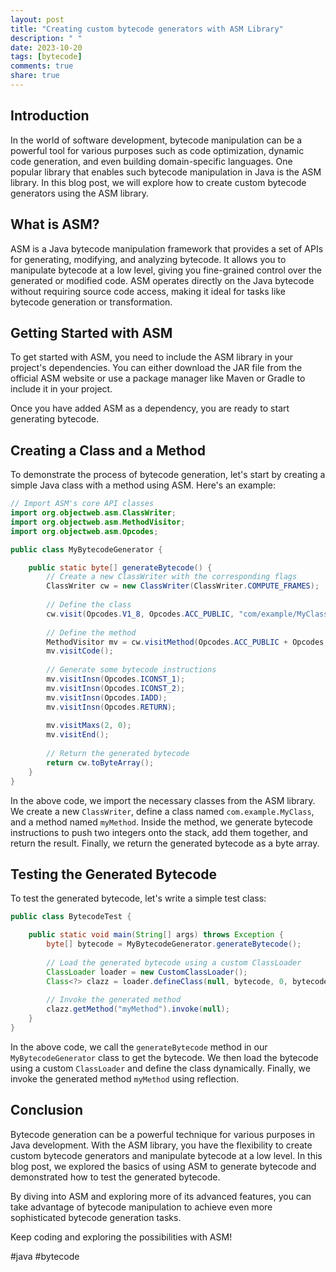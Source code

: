 ```yaml
---
layout: post
title: "Creating custom bytecode generators with ASM Library"
description: " "
date: 2023-10-20
tags: [bytecode]
comments: true
share: true
---
```


## Introduction
In the world of software development, bytecode manipulation can be a powerful tool for various purposes such as code optimization, dynamic code generation, and even building domain-specific languages. One popular library that enables such bytecode manipulation in Java is the ASM library. In this blog post, we will explore how to create custom bytecode generators using the ASM library.

## What is ASM?
ASM is a Java bytecode manipulation framework that provides a set of APIs for generating, modifying, and analyzing bytecode. It allows you to manipulate bytecode at a low level, giving you fine-grained control over the generated or modified code. ASM operates directly on the Java bytecode without requiring source code access, making it ideal for tasks like bytecode generation or transformation.

## Getting Started with ASM
To get started with ASM, you need to include the ASM library in your project's dependencies. You can either download the JAR file from the official ASM website or use a package manager like Maven or Gradle to include it in your project.

Once you have added ASM as a dependency, you are ready to start generating bytecode.

## Creating a Class and a Method
To demonstrate the process of bytecode generation, let's start by creating a simple Java class with a method using ASM. Here's an example:

```java
// Import ASM's core API classes
import org.objectweb.asm.ClassWriter;
import org.objectweb.asm.MethodVisitor;
import org.objectweb.asm.Opcodes;

public class MyBytecodeGenerator {

    public static byte[] generateBytecode() {
        // Create a new ClassWriter with the corresponding flags
        ClassWriter cw = new ClassWriter(ClassWriter.COMPUTE_FRAMES);
        
        // Define the class
        cw.visit(Opcodes.V1_8, Opcodes.ACC_PUBLIC, "com/example/MyClass", null, "java/lang/Object", null);
        
        // Define the method
        MethodVisitor mv = cw.visitMethod(Opcodes.ACC_PUBLIC + Opcodes.ACC_STATIC, "myMethod", "()V", null, null);
        mv.visitCode();
        
        // Generate some bytecode instructions
        mv.visitInsn(Opcodes.ICONST_1);
        mv.visitInsn(Opcodes.ICONST_2);
        mv.visitInsn(Opcodes.IADD);
        mv.visitInsn(Opcodes.RETURN);
        
        mv.visitMaxs(2, 0);
        mv.visitEnd();
        
        // Return the generated bytecode
        return cw.toByteArray();
    }
}
```

In the above code, we import the necessary classes from the ASM library. We create a new `ClassWriter`, define a class named `com.example.MyClass`, and a method named `myMethod`. Inside the method, we generate bytecode instructions to push two integers onto the stack, add them together, and return the result. Finally, we return the generated bytecode as a byte array.

## Testing the Generated Bytecode
To test the generated bytecode, let's write a simple test class:

```java
public class BytecodeTest {

    public static void main(String[] args) throws Exception {
        byte[] bytecode = MyBytecodeGenerator.generateBytecode();
        
        // Load the generated bytecode using a custom ClassLoader
        ClassLoader loader = new CustomClassLoader();
        Class<?> clazz = loader.defineClass(null, bytecode, 0, bytecode.length);
        
        // Invoke the generated method
        clazz.getMethod("myMethod").invoke(null);
    }
}
```

In the above code, we call the `generateBytecode` method in our `MyBytecodeGenerator` class to get the bytecode. We then load the bytecode using a custom `ClassLoader` and define the class dynamically. Finally, we invoke the generated method `myMethod` using reflection.

## Conclusion
Bytecode generation can be a powerful technique for various purposes in Java development. With the ASM library, you have the flexibility to create custom bytecode generators and manipulate bytecode at a low level. In this blog post, we explored the basics of using ASM to generate bytecode and demonstrated how to test the generated bytecode.

By diving into ASM and exploring more of its advanced features, you can take advantage of bytecode manipulation to achieve even more sophisticated bytecode generation tasks.

Keep coding and exploring the possibilities with ASM!

\#java #bytecode